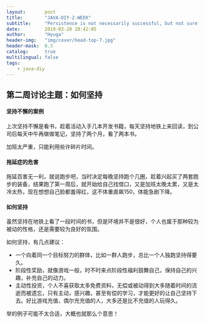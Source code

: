```yaml
---
layout:       post
title:        "JAVA-DIY-2-WEEK"
subtitle:     "Persistence is not necessarily successful, but not sure will not succeed."
date:         2019-03-28 20:42:05
author:       "Hyuga"
header-img:   "img/cover/head-top-7.jpg"
header-mask:  0.3
catalog:      true
multilingual: false
tags:
    - java-diy
---
```


## 第二周讨论主题：如何坚持

#### 坚持不懈的案例

上次坚持不懈是看书，趁着活动入手几本开发书籍，每天坚持地铁上来回读，到公司后每天中午再做做笔记，坚持了两个月，看了两本书。

加班太严重，只能利用些许碎片时间。
   
#### 拖延症的危害

拖延百害无一利，就说跑步吧，当时决定每晚坚持跑个几圈，趁着兴起买了两套跑步的装备，结果跑了第一周后，就开始给自己找借口，又是加班太晚太累，又是太冷太热，现在想想自己脸都羞得红，这不体重直飙150，体能急剧下降。
 
#### 如何坚持

虽然坚持在地铁上看了一段时间的书，但是环境并不是很好，个人也属于那种较为被动的性格，还是需要较为良好的氛围。

如何坚持，有几点建议：
- 一个向着同一个目标努力的群体，比如一群人跑步，总比一个人独跑坚持得要久。
- 阶段性奖励，就像游戏一般，时不时来点阶段性福利鼓舞自己，保持自己的兴趣，补充自己的动力。
- 主动性投资，个人不喜获取太多免费资料，无偿或被动得到大多随着时间的流逝而被遗忘，只有主动，感兴趣，甚至有偿的学习，才能更好的让自己坚持下去。好比游戏充值，偶尔充充值的人，大多还是比不充值的人玩得久。

举的例子可能不太合适，大概也就那么个意思！